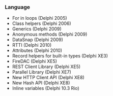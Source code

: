 ### Language

- For in loops (Delphi 2005)
- Class helpers (Delphi 2006)
- Generics (Delphi 2009)
- Anonymous methods (Delphi 2009)
- DataSnap (Delphi 2009)
- RTTI (Delphi 2010)
- Attributes (Delphi 2010)
- Record helpers for built-in types (Delphi XE3)
- FireDAC (Delphi XE5)
- REST Client Library (Delphi XE5)
- Parallel Library (Delphi XE7)
- New HTTP Client API (Delphi XE8)
- New Hash API (Delphi XE8)
- Inline variables (Delphi 10.3 Rio)
